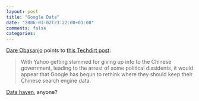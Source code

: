 ```yaml
---
layout: post
title: "Google Data"
date: "2006-03-02T23:22:00+01:00"
comments: false
categories: 
---
```


<p><a href="http://www.25hoursaday.com/weblog/PermaLink.aspx?guid=48e98273-76b8-4e92-a120-ab4b9ff36289">Dare Obasanjo</a> points to <a href="http://techdirt.com/articles/20060301/1616242_F.shtml">this Techdirt post</a>:</p>

<blockquote>
<p>With Yahoo getting slammed for giving up info to the Chinese government, leading to the arrest of some political dissidents, it would appear that Google has begun to rethink where they should keep their Chinese search engine data.</p>
</blockquote>

<p><a href="http://en.wikipedia.org/wiki/Data_haven">Data haven</a>, anyone?</p>


